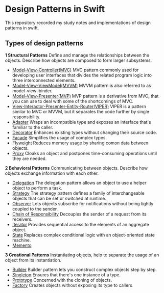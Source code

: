 
# Design Patterns in Swift
 This repository recorded my study notes and implementations of design patterns in swift.

## Types of design patterns

<b>1 Structural Patterns</b> 
Define and manage the relationships between the objects.
Describe how objects are composed to form larger subsystems.

 - [Model-View-Controller(MVC)](documents/MVC.md) MVC pattern commonly used for developing user interfaces that divides the related program logic into three interconnected elements.
 - [Model-View-ViewModel(MVVM)](documents/MVVM.md) MVVM pattern is also referred to as model–view–binder.
 - [Model-View-Presenter(MVP)](documents/MVP.md) MVP pattern is a derivative from MVC, that you can use to deal with some of the shortcomings of MVC.
 - [View-Interactor-Presenter-Entity-Router(VIPER)](documents/VIPER.md) VIPER is a pattern similar to MVC or MVVM, but it separates the code further by single responsibility.
 - [Adapter](documents/Adapter.md) Wraps an incompatible type and exposes an interface that's familiar to the caller.
 - [Decorator](documents/Decorator.md) Enhances existing types without changing their source code.
 - [Facade](documents/Facade.md) Simplifies the usage of complex types.
 - [Flyweight](documents/Flyweight.md) Reduces memory usage by sharing comon data between objects.
 - [Proxy](documents/Proxy.md) Cloaks an object and postpones time-consuming operations until they are needed.

<b>2 Behavioral Patterns</b>
Communicating between objects.
Describe how objects exchange information with each other.

 - [Delegation](documents/Delegation.md) The delegation pattern allows an object to use a helper object to perform a task.
 - [Strategy](documents/Strategy.md) The strategy pattern defines a family of interchangeable objects that can be set or switched at runtime. 
 - [Observer](documents/Observer.md) Lets objects subscribe for notifications without being tightly coupled to the sender.
 - [Chain of Responsibility](documents/Chain_of_Responsibility.md) Decouples the sender of a request from its receivers.
 - [Iterator](documents/Iterator.md) Provides sequential access to the elements of an aggregate object.
 - [State](documents/State.md) Replaces complex conditional logic with an object-oriented state machine.
 - [Memento](documents/Memento.md) 

<b>3 Creational Patterns</b>
Instantiating objects, help to separate the usage of an object from its instantiation.

 - [Builder](documents/Builder.md) Builder pattern lets you construct complex objects step by step. 
 - [Singleton](documents/Singleton.md) Ensures that there's one instance of a type.
 - [Prototype](documents/Prototype.md) Concerned with the cloning of objects.
 - [Factory](documents/Factory.md) Creates objects without exposing its type to callers.
